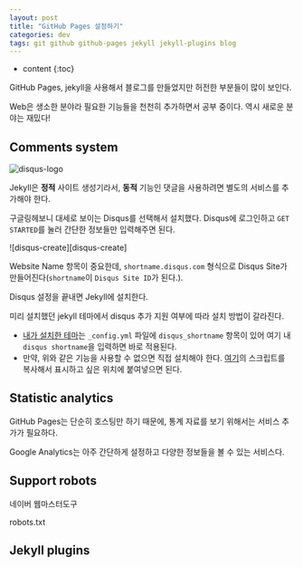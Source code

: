 ```yaml
---
layout: post
title: "GitHub Pages 설정하기"
categories: dev
tags: git github github-pages jekyll jekyll-plugins blog
---
```


* content
{:toc}

GitHub Pages, jekyll을 사용해서 블로그를 만들었지만 허전한 부분들이 많이 보인다.

Web은 생소한 분야라 필요한 기능들을 천천히 추가하면서 공부 중이다. 역시 새로운 분야는 재밌다!

## Comments system

![disqus-logo][disqus-logo]

Jekyll은 **정적** 사이트 생성기라서, **동적** 기능인 댓글을 사용하려면 별도의 서비스를 추가해야 한다.

구글링헤보니 대세로 보이는 Disqus를 선택해서 설치했다. Disqus에 로그인하고 `GET STARTED`를 눌러 간단한 정보들만 입력해주면 된다.

<!--more-->

![disqus-create][disqus-create]

Website Name 항목이 중요한데, `shortname.disqus.com` 형식으로 Disqus Site가 만들어진다(`shortname`이 `Disqus Site ID`가 된다.).

Disqus 설정을 끝내면 Jekyll에 설치한다.

미리 설치했던 jekyll 테마에서 disqus 추가 지원 여부에 따라 설치 방법이 갈라진다.

* [내가 설치한 테마][cool-concise-jekyll-theme]는 `_config.yml` 파일에 `disqus_shortname` 항목이 있어 여기 내 `disqus shortname`을 입력하면 바로 적용된다.
* 만약, 위와 같은 기능을 사용할 수 없으면 직접 설치해야 한다. [여기][disqus-install]의 스크립트를 복사해서 표시하고 싶은 위치에 붙여넣으면 된다.

## Statistic analytics

GitHub Pages는 단순히 호스팅만 하기 때문에, 통계 자료를 보기 위해서는 서비스 추가가 필요하다.

Google Analytics는 아주 간단하게 설정하고 다양한 정보들을 볼 수 있는 서비스다.

## Support robots

네이버 웹마스터도구

robots.txt

## Jekyll plugins

[jekyll]:                          https://jekyllrb.com
[github]:                          https://github.com
[github-pages]:                    https://pages.github.com
[github-pages-customizing-guide]:  https://help.github.com/categories/customizing-github-pages/
[cool-concise-jekyll-theme]:       https://github.com/Gaohaoyang/gaohaoyang.github.io
[disqus]:                          https://disqus.com/
[disqus-install]:                  https://disqus.com/admin/settings/universalcode/
[google-analytics]:                https://analytics.google.com
[naver-webmastertool]:             http://webmastertool.naver.com/

[disqus-logo]:
[disqus-create]: